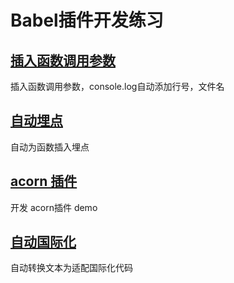 # Babel插件开发练习

## [插入函数调用参数](./log)
插入函数调用参数，console.log自动添加行号，文件名

## [自动埋点](./auto-track)
自动为函数插入埋点

## [acorn 插件](./acorn-plugin-guang-keyword)
开发 acorn插件 demo

## [自动国际化](./auto-i18n)
自动转换文本为适配国际化代码
